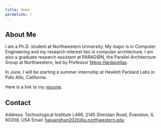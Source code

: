 ```yaml
---
title: Home
permalink: /
---
```

About Me
-----------
I am a Ph.D. student at Northwestern University. My major is in Computer Engineering and my research interest lies in computer architecture. I am also a graduate research assistant at PARAG@N, the Parallel Architecture Group at Northwestern, led by Professor [Nikos Hardavellas](http://users.eecs.northwestern.edu/~hardav/).

In June, I will be starting a summer internship at Hewlett Packard Labs in Palo Alto, California.

Here is a link to my [resume](https://users.eecs.northwestern.edu/~hhu010/docs/cv_hhy.pdf).

Contact
-----------
Address: Technological Institute L466, 2145 Sheridan Road, Evanston, IL 60208, USA
Email: [haiyanghan2020@u.northwestern.edu](mailto:haiyanghan2020@u.northwestern.edu)
